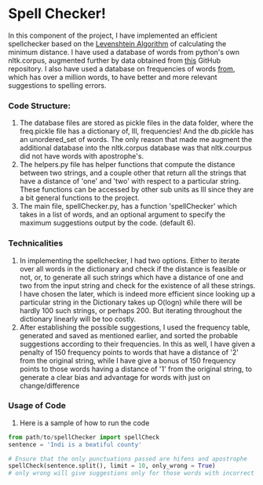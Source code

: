 # Spell Checker!

In this component of the project, I have implemented an efficient spellchecker based on the [Levenshtein Algorithm](https://dzone.com/articles/the-levenshtein-algorithm-1
) of calculating the minimum distance. I have used a database of words from python's own nltk.corpus, augmented further by data obtained from [this](https://github.com/dwyl/english-words
) GitHub repository. I also have used a database on frequencies of words [from](https://norvig.com/spell-correct.html), which has over a million words, to have better and more relevant suggestions to spelling errors. 

### Code Structure:

1. The database files are stored as pickle files in the data folder, where the freq.pickle file has a dictionary of, Ill, frequencies! And the db.pickle has an unordered_set of words. The only reason that made me augment the additional database into the nltk.corpus database was that nltk.courpus did not have words with apostrophe's.
2. The helpers.py file has helper functions that compute the distance between two strings, and a couple other that return all the strings that have a distance of 'one' and 'two' with respect to a particular string. These functions can be accessed by other sub units as Ill since they are a bit general functions to the project.
3. The main file, spellChecker.py, has a function 'spellChecker' which takes in a list of words, and an optional argument to specify the maximum suggestions output by the code. (default 6).

### Technicalities

1. In implementing the spellchecker, I had two options. Either to iterate over all words in the dictionary and check if the distance is feasible or not, or, to generate all such strings which have a distance of one and two from the input string and check for the existence of all these strings. I have chosen the later, which is indeed more efficient since looking up a particular string in the Dictionary takes up O(logn) while there will be hardly 100 such strings, or perhaps 200. But iterating throughout the dictionary linearly will be too costly.
2. After establishing the possible suggestions, I used the frequency table, generated and saved as mentioned earlier, and sorted the probable suggestions according to their frequencies. In this as well, I have given a penalty of 150 frequency points to words that have a distance of '2' from the original string, while I have give a bonus of 150 frequency points to those words having a distance of '1' from the original string, to generate a clear bias and advantage for words with just on change/difference

### Usage of Code

1. Here is a sample of how to run the code

 ```python
from path/to/spellChecker import spellCheck
sentence = 'Indi is a beatiful county'

# Ensure that the only punctuations passed are hifens and apostrophe
spellCheck(sentence.split(), limit = 10, only_wrong = True)
# only wrong will give suggestions only for those words with incorrect spellings
       
   
 ```